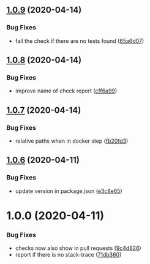 ## [1.0.9](https://github.com/MirrorNG/nunit-reporter/compare/v1.0.8...v1.0.9) (2020-04-14)


### Bug Fixes

* fail the check if there are no tests found ([65a6d07](https://github.com/MirrorNG/nunit-reporter/commit/65a6d07f08aad29389775ad11f4ebf68764b778b))

## [1.0.8](https://github.com/MirrorNG/nunit-reporter/compare/v1.0.7...v1.0.8) (2020-04-14)


### Bug Fixes

* improve name of check report ([cff6a99](https://github.com/MirrorNG/nunit-reporter/commit/cff6a99edf41949b951e0a494b6fce46b1b92380))

## [1.0.7](https://github.com/MirrorNG/nunit-reporter/compare/v1.0.6...v1.0.7) (2020-04-14)


### Bug Fixes

* relative paths when in docker step ([fb20fd3](https://github.com/MirrorNG/nunit-reporter/commit/fb20fd337de447eeabbc0acb59fb7c7752430809))

## [1.0.6](https://github.com/MirrorNG/nunit-reporter/compare/v1.0.5...v1.0.6) (2020-04-11)


### Bug Fixes

* update version in package.json ([e3c8e65](https://github.com/MirrorNG/nunit-reporter/commit/e3c8e654133c9997967b4e118d8243b3b6ba513c))

# 1.0.0 (2020-04-11)


### Bug Fixes

* checks now also show in pull requests ([9c4d826](https://github.com/MirrorNG/nunit-reporter/commit/9c4d82634c0bd432f7a99a79f9111f94b89c8540))
* report if there is no stack-trace ([71db360](https://github.com/MirrorNG/nunit-reporter/commit/71db360c42a8cf209efa08f85316d2d2a0d9947f))
